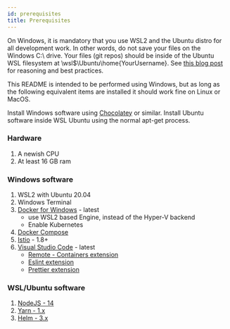 ```yaml
---
id: prerequisites
title: Prerequisites
---
```


On Windows, it is mandatory that you use WSL2 and the Ubuntu distro for all development work. In other words, do not save your files on the Windows C:\ drive. Your files (git repos) should be inside of the Ubuntu WSL filesystem at \\wsl$\Ubuntu\home\{YourUsername}. See [this blog post](https://www.docker.com/blog/docker-desktop-wsl-2-best-practices/) for reasoning and best practices.

This README is intended to be performed using Windows, but as long as the following equivalent items are installed it should work fine on Linux or MacOS.

Install Windows software using [Chocolatey](https://chocolatey.org/) or similar. Install Ubuntu software inside WSL Ubuntu using the normal apt-get process.

### Hardware

1. A newish CPU
1. At least 16 GB ram

### Windows software

1. WSL2 with Ubuntu 20.04
1. Windows Terminal
1. [Docker for Windows](https://docs.docker.com/docker-for-windows/install/) - latest
    * use WSL2 based Engine, instead of the Hyper-V backend
    * Enable Kubernetes
1. [Docker Compose](https://docs.docker.com/compose/install/)
1. [Istio](https://istio.io/) - 1.8+
1. [Visual Studio Code](https://code.visualstudio.com/) - latest
    * [Remote - Containers extension](https://marketplace.visualstudio.com/items?itemName=ms-vscode-remote.remote-containers)
    * [Eslint extension](https://marketplace.visualstudio.com/items?itemName=dbaeumer.vscode-eslint)
    * [Prettier extension](https://marketplace.visualstudio.com/items?itemName=esbenp.prettier-vscode)

### WSL/Ubuntu software

1. [NodeJS - 14](https://github.com/nodesource/distributions/blob/master/README.md#deb)
1. [Yarn - 1.x](https://classic.yarnpkg.com/en/docs/install#windows-stable)
1. [Helm - 3.x](https://helm.sh/docs/intro/install/)